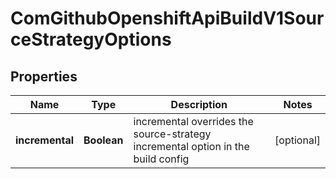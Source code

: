 
# ComGithubOpenshiftApiBuildV1SourceStrategyOptions

## Properties
Name | Type | Description | Notes
------------ | ------------- | ------------- | -------------
**incremental** | **Boolean** | incremental overrides the source-strategy incremental option in the build config |  [optional]



